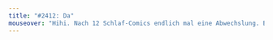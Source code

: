 ```yaml
---
title: "#2412: Da"
mouseover: "Hihi. Nach 12 Schlaf-Comics endlich mal eine Abwechslung. Beziehungsweise AbWECKslung."
---
```


